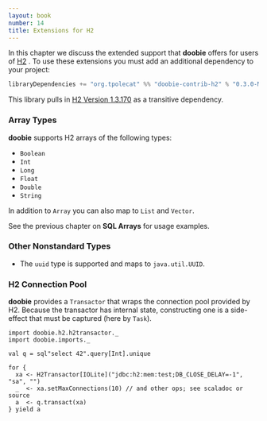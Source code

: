 ```yaml
---
layout: book
number: 14
title: Extensions for H2
---
```


In this chapter we discuss the extended support that **doobie** offers for users of [H2](http://www.h2database.com/html/main.html) . To use these extensions you must add an additional dependency to your project:

```scala
libraryDependencies += "org.tpolecat" %% "doobie-contrib-h2" % "0.3.0-M1"
```

This library pulls in [H2 Version 1.3.170](http://www.h2database.com/html/main.html) as a transitive dependency.

### Array Types

**doobie** supports H2 arrays of the following types:

- `Boolean`
- `Int`
- `Long`   
- `Float`  
- `Double` 
- `String` 

In addition to `Array` you can also map to `List` and `Vector`. 

See the previous chapter on **SQL Arrays** for usage examples.

### Other Nonstandard Types

- The `uuid` type is supported and maps to `java.util.UUID`.

### H2 Connection Pool

**doobie** provides a `Transactor` that wraps the connection pool provided by H2. Because the transactor has internal state, constructing one is a side-effect that must be captured (here by `Task`).

```tut:silent
import doobie.h2.h2transactor._
import doobie.imports._

val q = sql"select 42".query[Int].unique

for {
  xa <- H2Transactor[IOLite]("jdbc:h2:mem:test;DB_CLOSE_DELAY=-1", "sa", "")
  _  <- xa.setMaxConnections(10) // and other ops; see scaladoc or source
  a  <- q.transact(xa)
} yield a
```
